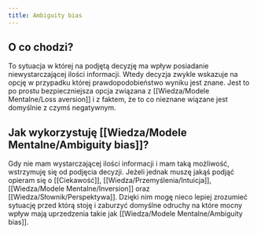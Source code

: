 ```yaml
---
title: Ambiguity bias
---
```


 ## O co chodzi?
To sytuacja w której na podjętą decyzję ma wpływ posiadanie niewystarczającej ilości informacji. Wtedy decyzja zwykle wskazuje na opcję w przypadku której prawdopodobieństwo wyniku jest znane. Jest to po prostu bezpieczniejsza opcja związana z [[Wiedza/Modele Mentalne/Loss aversion]] i z faktem, że to co nieznane wiązane jest domyślnie z czymś negatywnym.


 ## Jak wykorzystuję [[Wiedza/Modele Mentalne/Ambiguity bias]]?

Gdy nie mam wystarczającej ilości informacji i mam taką możliwość, wstrzymuję się od podjęcia decyzji. Jeżeli jednak muszę jakąś podjąć opieram się o [[Ciekawość]], [[Wiedza/Przemyślenia/Intuicja]], [[Wiedza/Modele Mentalne/Inversion]] oraz [[Wiedza/Słownik/Perspektywa]]. Dzięki nim mogę nieco lepiej zrozumieć sytuację przed którą stoję i zaburzyć domyślne odruchy na które mocny wpływ mają uprzedzenia takie jak [[Wiedza/Modele Mentalne/Ambiguity bias]].

